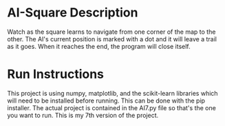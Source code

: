 # AI-Square Description
Watch as the square learns to navigate from one corner of the map to the other. The AI's current position is marked with a dot and it will leave a trail as it goes. When it reaches the end, the program will close itself.

# Run Instructions
This project is using numpy, matplotlib, and the scikit-learn libraries which will need to be installed before running. This can be done with the pip installer.
The actual project is contained in the AI7.py file so that's the one you want to run. This is my 7th version of the project.
